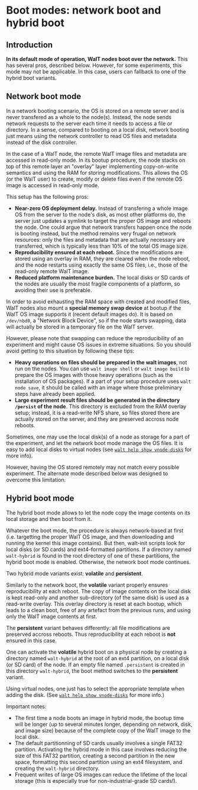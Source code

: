 
# Boot modes: network boot and hybrid boot

## Introduction

**In its default mode of operation, WalT nodes boot over the network.**
This has several pros, described below. However, for some experiments, this mode
may not be applicable.
In this case, users can fallback to one of the hybrid boot variants.


## Network boot mode

In a network booting scenario, the OS is stored on a remote server and is never
transfered as a whole to the node(s). Instead, the node sends network requests
to the server each time it needs to access a file or directory. In a sense, compared
to booting on a local disk, network booting just means using the network controller
to read OS files and metadata instead of the disk controller.

In the case of a WalT node, the remote WalT image files and metadata are accessed in
read-only mode. In its bootup procedure, the node stacks on top of this remote layer
an "overlay" layer implementing copy-on-write semantics and using the RAM for storing
modifications. This allows the OS (or the WalT user) to create, modify or delete
files even if the remote OS image is accessed in read-only mode.

This setup has the following pros:
* **Near-zero OS deployment delay.** Instead of transfering a whole image OS from
  the server to the node's disk, as most other platforms do, the server just updates
  a symlink to target the proper OS image and reboots the node. One could argue that
  network transfers happen once the node is booting instead, but the method remains
  very frugal on network resources: only the files and metadata that are actually
  necessary are transferred, which is typically less than 10% of the total OS image
  size.
* **Reproducibility ensured at each reboot.** Since the modifications are stored
  using an overlay in RAM, they are cleared when the node reboot, and the node
  restarts using exactly the same OS files, i.e., those of the read-only remote
  WalT image.
* **Reduced platform maintenance burden.** The local disks or SD cards of the nodes
  are usually the most fragile components of a platform, so avoiding their use is
  preferable.

In order to avoid exhausting the RAM space with created and modified files, WalT
nodes also mount a **special memory swap device** at bootup if the WalT OS image
supports it (recent default images do). It is based on `/dev/nbd0`, a "Network
Block Device", so if the node starts swapping, data will actually be stored in a
temporary file on the WalT server.

However, please note that swapping can reduce the reproducibility of an experiment
and might cause OS issues in extreme situations. So you should avoid getting to
this situation by following these tips:
* **Heavy operations on files should be prepared in the walt images**, not run on
  the nodes. You can use `walt image shell` or `walt image build` to prepare the
  OS images with those heavy operations (such as the installation of OS packages).
  If a part of your setup procedure uses `walt node save`, it should be called with
  an image where those preliminary steps have already been applied.
* **Large experiment result files should be generated in the directory `/persist` of
  the node**. This directory is excluded from the RAM overlay setup; instead, it is
  a read-write NFS share, so files stored there are actually stored on the server,
  and they are preserved accross node reboots.

Sometimes, one may use the local disk(s) of a node as storage for a part of the
experiment, and let the network boot mode manage the OS files. It is easy to add
local disks to virtual nodes (see [`walt help show vnode-disks`](vnode-disks.md)
for more info).

However, having the OS stored remotely may not match every possible experiment.
The alternate mode described below was designed to overcome this limitation.


## Hybrid boot mode

The hybrid boot mode allows to let the node copy the image contents on its local
storage and then boot from it.

Whatever the boot mode, the procedure is always network-based at first (i.e.
targetting the proper WalT OS image, and then downloading and running the kernel
this image contains).
But then, walt-init scripts look for local disks (or SD cards) and ext4-formatted
partitions. If a directory named `walt-hybrid` is found in the root directory of
one of these partitions, the hybrid boot mode is enabled. Otherwise, the network
boot mode continues.

Two hybrid mode variants exist: **volatile** and **persistent**.

Similarly to the network boot, the **volatile** variant properly ensures
reproducibility at each reboot. The copy of image contents on the local disk is
kept read-only and another sub-directory (of the same disk) is used as a
read-write overlay. This overlay directory is reset at each bootup, which leads
to a clean boot, free of any artefact from the previous runs, and using only the
WalT image contents at first.

The **persistent** variant behaves differently: all file modifications are
preserved accross reboots. Thus reproducibility at each reboot is **not** ensured
in this case.

One can activate the **volatile** hybrid boot on a physical node by creating a
directory named `walt-hybrid` at the root of an ext4 partition, on a local disk
(or SD card) of the node. If an empty file named `.persistent` is created in this
directory `walt-hybrid`, the boot method switches to the **persistent** variant.

Using virtual nodes, one just has to select the appropriate template when adding
the disk. (See [`walt help show vnode-disks`](vnode-disks.md) for more info.)

Important notes:
* The first time a node boots an image in hybrid mode, the bootup time will be
  longer (up to several minutes longer, depending on network, disk, and image size)
  because of the complete copy of the WalT image to the local disk.
* The default partitionning of SD cards usually involves a single FAT32 partition.
  Activating the hybrid mode in this case involves reducing the size of this FAT32
  partition, creating a second partition in the new space, formatting this second
  partition using an ext4 filesystem, and creating the `walt-hybrid` directory.
* Frequent writes of large OS images can reduce the lifetime of the local storage
  (this is especially true for non-industrial-grade SD cards!).
